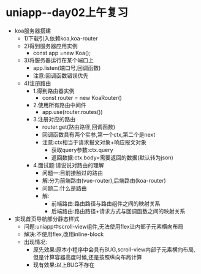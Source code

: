 # uniapp--day02上午复习

- koa服务器搭建
  - 1)下载引入依赖koa,koa-router
  - 2)得到服务器应用实例
    - const app =new Koa();
  - 3)将服务器运行在某个端口上
    - app.listen(端口号,回调函数)
    - 注意:回调函数错误优先
  - 4)注册路由
    - 1.得到路由器实例
      - const router = new KoaRouter()
    - 2.使用所有路由中间件
      - app.use(router.routes())
    - 3.注册对应的路由
      - router.get(路由路径,回调函数)
      - 回调函数具有两个实参,第一个ctx,第二个是next
      - 注意:ctx相当于请求报文对象+响应报文对象
        - 获取query参数:ctx.query
        - 返回数据:ctx.body=需要返回的数据(默认转为json)
    - 4.面试题:请说说对路由的理解
      - 问题一:目前接触过的路由
      - 解:分为前端路由(vue-router),后端路由(koa-router)
      - 问题二:什么是路由
      - 解:
        - 前端路由:路由路径与路由组件之间的映射关系
        - 后端路由:路由路径+请求方式与回调函数之间的映射关系
- 实现首页导航部分静态样式
  - 问题:uniapp中scroll-view组件,无法使用flex让内部子元素横向布局
  - 解决:不使用flex,改用inline-block
  - 出现情况:
    - 原先效果:原本小程序中会具有BUG,scroll-view内部子元素横向布局,但是计算容器高度时候,还是按照纵向布局计算
    - 现有效果:以上BUG不存在

